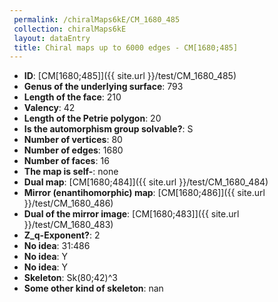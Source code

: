 ```yaml
--- 
 permalink: /chiralMaps6kE/CM_1680_485 
 collection: chiralMaps6kE
 layout: dataEntry
 title: Chiral maps up to 6000 edges - CM[1680;485]
---
```


- **ID**: [CM[1680;485]]({{ site.url }}/test/CM_1680_485)
- **Genus of the underlying surface**: 793
- **Length of the face**: 210
- **Valency**: 42
- **Length of the Petrie polygon**: 20
- **Is the automorphism group solvable?**: S
- **Number of vertices**: 80
- **Number of edges**: 1680
- **Number of faces**: 16
- **The map is self-**: none
- **Dual map**: [CM[1680;484]]({{ site.url }}/test/CM_1680_484)
- **Mirror (enantihomorphic) map**: [CM[1680;486]]({{ site.url }}/test/CM_1680_486)
- **Dual of the mirror image**: [CM[1680;483]]({{ site.url }}/test/CM_1680_483)
- **Z_q-Exponent?**: 2
- **No idea**:  31:486
- **No idea**: Y
- **No idea**: Y
- **Skeleton**: Sk(80;42)^3
- **Some other kind of skeleton**: nan
